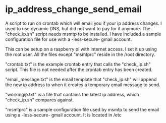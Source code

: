 # ip_address_change_send_email
A script to run on crontab which will email you if your ip address changes. I used to use dynamic DNS, but did not want to pay for it anymore. The "check_ip.sh" script needs msmtp to be installed. I have included a sample configuration file for use with a -less-secure- gmail account.

This can be setup on a raspberry pi with internet access. I set it up using the root user. All the files except "msmtprc" reside in the /root directory.

"crontab.txt" is the example crontab entry that calls the "check_ip.sh" script. This file is not needed after the crontab entry has been created.

"email_message.txt" is the email template that "check_ip.sh" will append the new ip address to when it creates a temporary email message to send.

"workingip.txt" is a file that contains the latest ip address, which "check_ip.sh" compares against.

"msmtprc" is a sample configuration file used by msmtp to send the email using a -less-secure- gmail account. It is located in /etc

